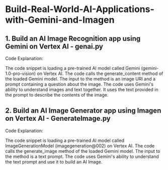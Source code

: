 # Build-Real-World-AI-Applications-with-Gemini-and-Imagen

## 1. Build an AI Image Recognition app using Gemini on Vertex AI - genai.py

Code Explanation:

The code snippet is loading a pre-trained AI model called Gemini (gemini-1.0-pro-vision) on Vertex AI.
The code calls the generate_content method of the loaded Gemini model.
The input to the method is an image URI and a prompt containing a question about the image.
The code uses Gemini's ability to understand images and text together. It uses the text provided in the prompt to describe the contents of the image.

## 2. Build an AI Image Generator app using Imagen on Vertex AI - GenerateImage.py

Code Explanation:

The code snippet is loading a pre-trained AI model called ImageGenerationModel (imagegeneration@002) on Vertex AI.
The code calls the generate_image method of the loaded Gemini model.
The input to the method is a text prompt.
The code uses Gemini's ability to understand the text prompt and use it to build an AI Image.

